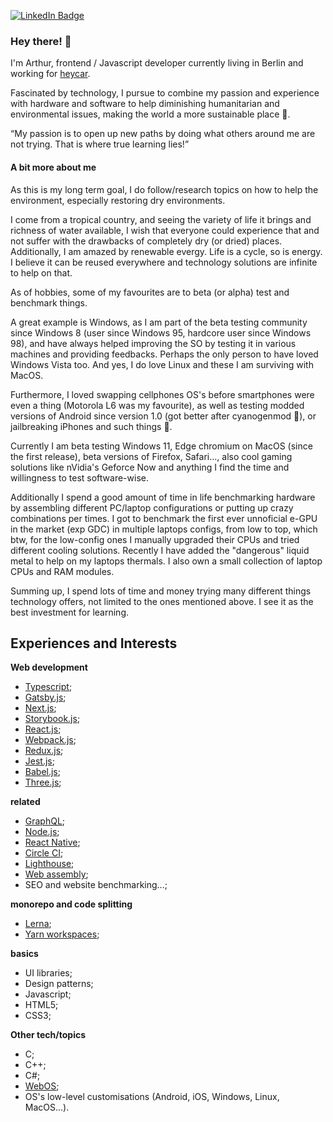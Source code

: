 [![LinkedIn Badge](https://img.shields.io/badge/LinkedIn-Profile-informational?style=flat-square&logo=linkedin&logoColor=white&color=0D76A8)](https://www.linkedin.com/in/arthurboss/)

### Hey there! 👋

I'm Arthur, frontend / Javascript developer currently living in Berlin and working for [heycar](https://hey.car/).

Fascinated by technology, I pursue to combine my passion and experience with hardware and software to help diminishing humanitarian and environmental issues, making the world a more sustainable place 🌱.

<q>My passion is to open up new paths by doing what others around me are not trying. That is where true learning lies!</q>

#### A bit more about me

As this is my long term goal, I do follow/research topics on how to help the environment, especially restoring dry environments. 

I come from a tropical country, and seeing the variety of life it brings and richness of water available, I wish that everyone could experience that and not suffer with the drawbacks of completely dry (or dried) places. Additionally, I am amazed by renewable evergy. Life is a cycle, so is energy. I believe it can be reused everywhere and technology solutions are infinite to help on that.

As of hobbies, some of my favourites are to beta (or alpha) test and benchmark things.

A great example is Windows, as I am part of the beta testing community since Windows 8 (user since Windows 95, hardcore user since Windows 98), and have always helped improving the SO by testing it in various machines and providing feedbacks. Perhaps the only person to have loved Windows Vista too. And yes, I do love Linux and these I am surviving with MacOS.

Furthermore, I loved swapping cellphones OS's before smartphones were even a thing (Motorola L6 was my favourite), as well as testing modded versions of Android since version 1.0 (got better after cyanogenmod 💙), or jailbreaking iPhones and such things 🙂.

Currently I am beta testing Windows 11, Edge chromium on MacOS (since the first release), beta versions of Firefox, Safari..., also cool gaming solutions like nVidia's Geforce Now and anything I find the time and willingness to test software-wise.


Additionally I spend a good amount of time in life benchmarking hardware by assembling different PC/laptop configurations or putting up crazy combinations per times. I got to benchmark the first ever unnoficial e-GPU in the market (exp GDC) in multiple laptops configs, from low to top, which btw, for the low-config ones I manually upgraded their CPUs and tried different cooling solutions. Recently I have added the "dangerous" liquid metal to help on my laptops thermals.
I also own a small collection of laptop CPUs and RAM modules.


Summing up, I spend lots of time and money trying many different things technology offers, not limited to the ones mentioned above. I see it as the best investment for learning.


## Experiences and Interests

**Web development**
- [Typescript](https://www.typescriptlang.org/);
- [Gatsby.js](https://www.gatsbyjs.com/);
- [Next.js](https://nextjs.org/);
- [Storybook.js](https://storybook.js.org/);
- [React.js](https://reactjs.org/);
- [Webpack.js](https://webpack.js.org/);
- [Redux.js](https://redux.js.org/);
- [Jest.js](https://jestjs.io/);
- [Babel.js](https://babeljs.io/);
- [Three.js](https://threejs.org/);

**related**
- [GraphQL](https://graphql.org/);
- [Node.js](https://nodejs.org/en/);
- [React Native](https://reactnative.dev/);
- [Circle CI](https://circleci.com/);
- [Lighthouse](https://developers.google.com/web/tools/lighthouse);
- [Web assembly](https://webassembly.org/);
- SEO and website benchmarking...;

**monorepo and code splitting**
- [Lerna](https://lerna.js.org/);
- [Yarn workspaces](https://classic.yarnpkg.com/en/docs/workspaces/);

**basics**
- UI libraries;
- Design patterns;
- Javascript;
- HTML5;
- CSS3;

**Other tech/topics**
- C;
- C++;
- C#;
- [WebOS](https://www.webosose.org/);
- OS's low-level customisations (Android, iOS, Windows, Linux, MacOS...).


<!--
**arthurboss/arthurboss** is a ✨ _special_ ✨ repository because its `README.md` (this file) appears on your GitHub profile.

Here are some ideas to get you started:

- 🔭 I’m currently working on ...
- 🌱 I’m currently learning ...
- 👯 I’m looking to collaborate on ...
- 🤔 I’m looking for help with ...
- 💬 Ask me about ...
- 📫 How to reach me: ...
- 😄 Pronouns: ...
- ⚡ Fun fact: ...
-->
